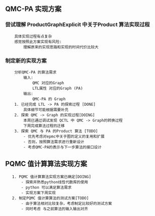 ## QMC-PA 实现方案
### 尝试理解 ProductGraphExplicit 中关于Product 算法实现过程
```
    具体实现过程有点复杂
    感觉按照此方案实现有风险:
        理解原来的实现思路和实现的时间代价比较大
```
### 制定新的实现方案
```
    分析QMC-PA 的算法需求
        输入: 
            QMC 对应的Graph
            LTL属性 对应的Graph (PA)
        输出:
            QMC-PA 的 Graph
    1. 已经完成 LTL -> PA 的探索过程 [DONE]
        具体细节可能根据需要补充
    2. 探索 QMC -> Graph 的实现过程[DOING] 
        本周已通过调试发现 QCTL 中 QMC -> Graph的转换过程
        下周完成算法过程的迁移
    3. 探索 QMC 与 PA 的Product 算法 [TODO]
        - 优先考虑对epmc中关于图的定义的复用和扩展
        - 否则，按照算法需求进行重新设计
        - 考虑QMC-PA的表示与下一步算法的接口设计
```

## PQMC 值计算算法实现方案
```
   1. PQMC 值计算算法实现方案已确定[DOING]
       - 探索并熟悉python线性代数库的使用
       - python 可以满足算法需求
       - 实现方案下周实现
   2. 制定PQMC 值计算算法的测试方案[TODO]
       - 由于算法相对比较复杂，考虑制定比较好的测试方案
       - 同时考虑 与之前算法的输入输出对齐
```
